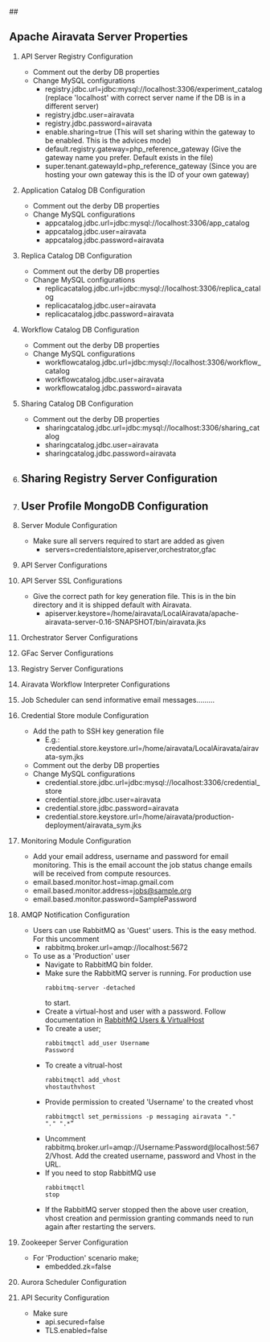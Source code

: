 ##<h2 id="airavata-properties.md">Apache Airavata Server Properties</h2>
1.  API Server Registry Configuration
	- Comment out the derby DB properties
	- Change MySQL configurations
		- registry.jdbc.url=jdbc:mysql://localhost:3306/experiment_catalog (replace 'localhost' with correct server name if the DB is in a different server)
		- registry.jdbc.user=airavata
		- registry.jdbc.password=airavata
		- enable.sharing=true (This will set sharing within the gateway to be enabled. This is the advices mode)
		- default.registry.gateway=php_reference_gateway (Give the gateway name you prefer. Default exists in the file)
		- super.tenant.gatewayId=php_reference_gateway (Since you are hosting your own gateway this is the ID of your own gateway)
2.  Application Catalog DB Configuration
   	- Comment out the derby DB properties
   	- Change MySQL configurations
   		- appcatalog.jdbc.url=jdbc:mysql://localhost:3306/app_catalog
        - appcatalog.jdbc.user=airavata
        - appcatalog.jdbc.password=airavata
3.  Replica Catalog DB Configuration
    - Comment out the derby DB properties
    - Change MySQL configurations
    	- replicacatalog.jdbc.url=jdbc:mysql://localhost:3306/replica_catalog
        - replicacatalog.jdbc.user=airavata
        - replicacatalog.jdbc.password=airavata
4.  Workflow Catalog DB Configuration
	- Comment out the derby DB properties
    - Change MySQL configurations
		- workflowcatalog.jdbc.url=jdbc:mysql://localhost:3306/workflow_catalog
      	- workflowcatalog.jdbc.user=airavata
      	- workflowcatalog.jdbc.password=airavata
5. Sharing Catalog DB Configuration
	- Comment out the derby DB properties
		- sharingcatalog.jdbc.url=jdbc:mysql://localhost:3306/sharing_catalog
		- sharingcatalog.jdbc.user=airavata
		- sharingcatalog.jdbc.password=airavata
6. Sharing Registry Server Configuration
	- 
7. User Profile MongoDB Configuration
	- 
8. Server Module Configuration
	- Make sure all servers required to start are added as given
		- servers=credentialstore,apiserver,orchestrator,gfac
9. API Server Configurations

10. API Server SSL Configurations
	- Give the correct path for key generation file. This is in the bin directory and it is shipped default with Airavata.
		- apiserver.keystore=/home/airavata/LocalAiravata/apache-airavata-server-0.16-SNAPSHOT/bin/airavata.jks
11. Orchestrator Server Configurations

12. GFac Server Configurations

13. Registry Server Configurations

14. Airavata Workflow Interpreter Configurations

15. Job Scheduler can send informative email messages.........

16. Credential Store module Configuration
	- Add the path to SSH key generation file
		- E.g.: credential.store.keystore.url=/home/airavata/LocalAiravata/airavata-sym.jks
	- Comment out the derby DB properties
    - Change MySQL configurations
        - credential.store.jdbc.url=jdbc:mysql://localhost:3306/credential_store
        - credential.store.jdbc.user=airavata
        - credential.store.jdbc.password=airavata
		- credential.store.keystore.url=/home/airavata/production-deployment/airavata_sym.jks
17. Monitoring Module Configuration
    - Add your email address, username and password for email monitoring. This is the email account the job status change emails will be received from compute resources.
	- email.based.monitor.host=imap.gmail.com
	- email.based.monitor.address=jobs@sample.org
	- email.based.monitor.password=SamplePassword
18. AMQP Notification Configuration
	- Users can use RabbitMQ as 'Guest' users. This is the easy method. For this uncomment
		- rabbitmq.broker.url=amqp://localhost:5672
	- To use as a 'Production' user
		- Navigate to RabbitMQ bin folder.
		- Make sure the RabbitMQ server is running. For production use <pre><code>rabbitmq-server -detached</code></pre> to start.
		- Create a virtual-host and user with a password. Follow documentation in <a href="http://blog.dtzq.com/2012/06/rabbitmq-users-and-virtual-hosts.html" target="_blank">RabbitMQ Users & VirtualHost</a>
		- To create a user; <pre><code>rabbitmqctl add_user Username Password</code></pre>
		- To create a vitrual-host <pre><code>rabbitmqctl add_vhost vhostauthvhost</code></pre>
		- Provide permission to created 'Username'  to the created vhost <pre><code>rabbitmqctl set_permissions -p messaging airavata ".*" ".*" ".*”</code></pre>
		- Uncomment rabbitmq.broker.url=amqp://Username:Password@localhost:5672/Vhost. Add the created username, password and Vhost in the URL.
		- If you need to stop RabbitMQ use <pre><code>rabbitmqctl stop</code></pre>
		- If the RabbitMQ server stopped then the above user creation, vhost creation and permission granting commands need to run again after restarting the servers.
19. Zookeeper Server Configuration
	- For 'Production' scenario make;
		- embedded.zk=false
20. Aurora Scheduler Configuration


21. API Security Configuration
	- Make sure
		- api.secured=false
		- TLS.enabled=false


